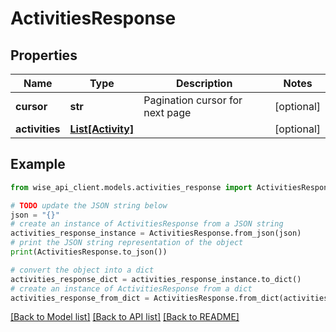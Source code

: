 # ActivitiesResponse


## Properties

Name | Type | Description | Notes
------------ | ------------- | ------------- | -------------
**cursor** | **str** | Pagination cursor for next page | [optional] 
**activities** | [**List[Activity]**](Activity.md) |  | [optional] 

## Example

```python
from wise_api_client.models.activities_response import ActivitiesResponse

# TODO update the JSON string below
json = "{}"
# create an instance of ActivitiesResponse from a JSON string
activities_response_instance = ActivitiesResponse.from_json(json)
# print the JSON string representation of the object
print(ActivitiesResponse.to_json())

# convert the object into a dict
activities_response_dict = activities_response_instance.to_dict()
# create an instance of ActivitiesResponse from a dict
activities_response_from_dict = ActivitiesResponse.from_dict(activities_response_dict)
```
[[Back to Model list]](../README.md#documentation-for-models) [[Back to API list]](../README.md#documentation-for-api-endpoints) [[Back to README]](../README.md)


